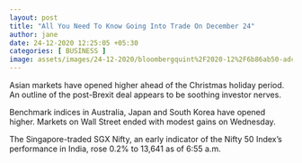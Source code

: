 ```yaml
---
layout: post
title: "All You Need To Know Going Into Trade On December 24"
author: jane 
date: 24-12-2020 12:25:05 +05:30 
categories: [ BUSINESS ] 
image: assets/images/24-12-2020/bloombergquint%2F2020-12%2F6b86ab50-adc0-4ccf-9029-2d9aabe38059%2F301224121.jpg
---
```

Asian markets have opened higher ahead of the Christmas holiday period. An outline of the post-Brexit deal appears to be soothing investor nerves.

Benchmark indices in Australia, Japan and South Korea have opened higher. Markets on Wall Street ended with modest gains on Wednesday.

The Singapore-traded SGX Nifty, an early indicator of the Nifty 50 Index’s performance in India, rose 0.2% to 13,641 as of 6:55 a.m.